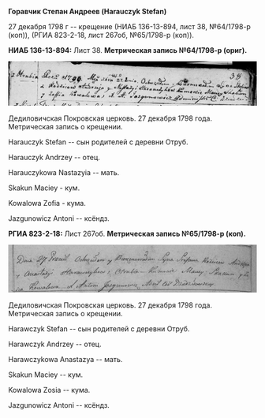 **Горавчик Степан Андреев (Harauczyk Stefan)**

27 декабря 1798 г -- крещение (НИАБ 136-13-894, лист 38, №64/1798-р
(коп)), (РГИА 823-2-18, лист 267об, №65/1798-р (коп)).

**НИАБ 136-13-894:** Лист 38. **Метрическая запись №64/1798-р (ориг).**

![](./media/514b80f696824a4397a4f12d6e401ce2943a9755.png)

Дедиловичская Покровская церковь. 27 декабря 1798 года. Метрическая
запись о крещении.

Harauczyk Stefan -- сын родителей с деревни Отруб.

Harauczyk Andrzey -- отец.

Harauczykowa Nastazyia -- мать.

Skakun Maciey - кум.

Kowalowa Zofia - кума.

Jazgunowicz Antoni -- ксёндз.

**РГИА 823-2-18:** Лист 267об. **Метрическая запись №65/1798-р (коп).**

![](./media/35d8adcf9e257f1947146c5a3981f98da57a99c5.png)

Дедиловичская Покровская церковь. 27 декабря 1798 года. Метрическая
запись о крещении.

Harawczyk Stefan -- сын родителей с деревни Отруб.

Harawczyk Andrzey -- отец.

Harawczykowa Anastazya -- мать.

Skakun Maciey -- кум.

Kowalowa Zosia -- кума.

Jazgunowicz Antoni -- ксёндз.
